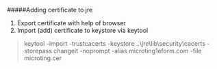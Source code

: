 #####Adding certificate to jre

1. Export certificate with help of browser
2. Import (add) certificate to keystore via keytool 
>keytool -import -trustcacerts -keystore ..\jre\lib\security\cacerts -storepass changeit -noprompt -alias microting1eform.com -file microting.cer